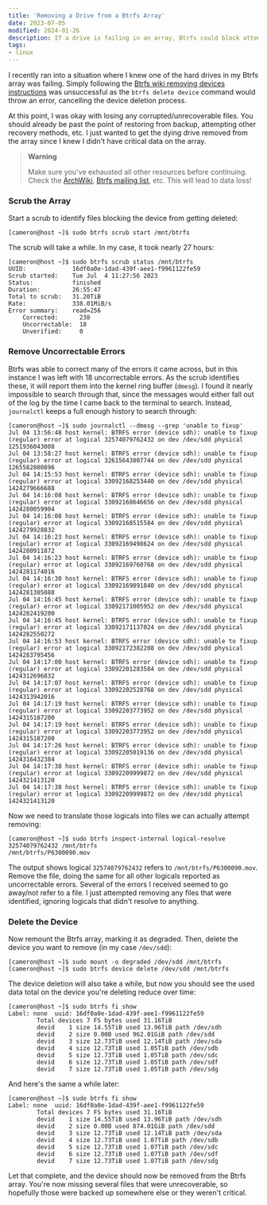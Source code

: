 ```yaml
---
title: 'Removing a Drive from a Btrfs Array'
date: 2023-07-05
modified: 2024-01-26
description: If a drive is failing in an array, Btrfs could block attempts at removing the drive due to corrupted files. A quick write-up of how to get it removed.
tags:
- linux
---
```


I recently ran into a situation where I knew one of the hard drives in my Btrfs array was failing. Simply following the [Btrfs wiki removing devices instructions](https://archive.kernel.org/oldwiki/btrfs.wiki.kernel.org/index.php/Using_Btrfs_with_Multiple_Devices.html#Removing_devices) was unsuccessful as the `btrfs delete device` command would throw an error, cancelling the device deletion process.

At this point, I was okay with losing any corrupted/unrecoverable files. You should already be past the point of restoring from backup, attempting other recovery methods, etc. I just wanted to get the dying drive removed from the array since I knew I didn't have critical data on the array.

> **Warning**
>
> Make sure you've exhausted all other resources before continuing. Check the [ArchWiki](https://wiki.archlinux.org/title/Btrfs), [Btrfs mailing list](https://archive.kernel.org/oldwiki/btrfs.wiki.kernel.org/index.php/Btrfs_mailing_list.html), etc. This will lead to data loss!

### Scrub the Array
Start a scrub to identify files blocking the device from getting deleted:

```console
[cameron@host ~]$ sudo btrfs scrub start /mnt/btrfs
```

The scrub will take a while. In my case, it took nearly 27 hours:

```console
[cameron@host ~]$ sudo btrfs scrub status /mnt/btrfs
UUID:             16df0a0e-1dad-439f-aee1-f9961122fe59
Scrub started:    Tue Jul  4 11:27:56 2023
Status:           finished
Duration:         26:55:47
Total to scrub:   31.20TiB
Rate:             338.01MiB/s
Error summary:    read=256
    Corrected:      238
    Uncorrectable:  18
    Unverified:     0
```

### Remove Uncorrectable Errors
Btrfs was able to correct many of the errors it came across, but in this instance I was left with 18 uncorrectable errors. As the scrub identifies these, it will report them into the kernel ring buffer (`dmesg`). I found it nearly impossible to search through that, since the messages would either fall out of the log by the time I came back to the terminal to search. Instead, `journalctl` keeps a full enough history to search through:

```console
[cameron@host ~]$ sudo journalctl --dmesg --grep 'unable to fixup'
Jul 04 13:56:48 host kernel: BTRFS error (device sdh): unable to fixup (regular) error at logical 32574079762432 on dev /dev/sdd physical 1251936043008
Jul 04 13:58:27 host kernel: BTRFS error (device sdh): unable to fixup (regular) error at logical 32615643807744 on dev /dev/sdd physical 1265582800896
Jul 04 14:15:53 host kernel: BTRFS error (device sdh): unable to fixup (regular) error at logical 33092168253440 on dev /dev/sdd physical 1424279666688
Jul 04 14:16:08 host kernel: BTRFS error (device sdh): unable to fixup (regular) error at logical 33092168646656 on dev /dev/sdd physical 1424280059904
Jul 04 14:16:08 host kernel: BTRFS error (device sdh): unable to fixup (regular) error at logical 33092168515584 on dev /dev/sdd physical 1424279928832
Jul 04 14:16:23 host kernel: BTRFS error (device sdh): unable to fixup (regular) error at logical 33092169498624 on dev /dev/sdd physical 1424280911872
Jul 04 14:16:23 host kernel: BTRFS error (device sdh): unable to fixup (regular) error at logical 33092169760768 on dev /dev/sdd physical 1424281174016
Jul 04 14:16:30 host kernel: BTRFS error (device sdh): unable to fixup (regular) error at logical 33092169891840 on dev /dev/sdd physical 1424281305088
Jul 04 14:16:45 host kernel: BTRFS error (device sdh): unable to fixup (regular) error at logical 33092171005952 on dev /dev/sdd physical 1424282419200
Jul 04 14:16:45 host kernel: BTRFS error (device sdh): unable to fixup (regular) error at logical 33092171137024 on dev /dev/sdd physical 1424282550272
Jul 04 14:16:53 host kernel: BTRFS error (device sdh): unable to fixup (regular) error at logical 33092172382208 on dev /dev/sdd physical 1424283795456
Jul 04 14:17:00 host kernel: BTRFS error (device sdh): unable to fixup (regular) error at logical 33092201283584 on dev /dev/sdd physical 1424312696832
Jul 04 14:17:07 host kernel: BTRFS error (device sdh): unable to fixup (regular) error at logical 33092202528768 on dev /dev/sdd physical 1424313942016
Jul 04 14:17:19 host kernel: BTRFS error (device sdh): unable to fixup (regular) error at logical 33092203773952 on dev /dev/sdd physical 1424315187200
Jul 04 14:17:19 host kernel: BTRFS error (device sdh): unable to fixup (regular) error at logical 33092203773952 on dev /dev/sdd physical 1424315187200
Jul 04 14:17:26 host kernel: BTRFS error (device sdh): unable to fixup (regular) error at logical 33092205019136 on dev /dev/sdd physical 1424316432384
Jul 04 14:17:38 host kernel: BTRFS error (device sdh): unable to fixup (regular) error at logical 33092209999872 on dev /dev/sdd physical 1424321413120
Jul 04 14:17:38 host kernel: BTRFS error (device sdh): unable to fixup (regular) error at logical 33092209999872 on dev /dev/sdd physical 1424321413120
```

Now we need to translate those logicals into files we can actually attempt removing:

```console
[cameron@host ~]$ sudo btrfs inspect-internal logical-resolve 32574079762432 /mnt/btrfs
/mnt/btrfs/P6300090.mov
```

The output shows logical `32574079762432` refers to `/mnt/btrfs/P6300090.mov`. Remove the file, doing the same for all other logicals reported as uncorrectable errors. Several of the errors I received seemed to go away/not refer to a file. I just attempted removing any files that were identified, ignoring logicals that didn't resolve to anything.

### Delete the Device
Now remount the Btrfs array, marking it as degraded. Then, delete the device you want to remove (in my case `/dev/sdd`):

```console
[cameron@host ~]$ sudo mount -o degraded /dev/sdd /mnt/btrfs
[cameron@host ~]$ sudo btrfs device delete /dev/sdd /mnt/btrfs
```

The device deletion will also take a while, but now you should see the used data total on the device you're deleting reduce over time:

```console
[cameron@host ~]$ sudo btrfs fi show
Label: none  uuid: 16df0a0e-1dad-439f-aee1-f9961122fe59
        Total devices 7 FS bytes used 31.16TiB
        devid    1 size 14.55TiB used 13.96TiB path /dev/sdh
        devid    2 size 0.00B used 962.01GiB path /dev/sdd
        devid    3 size 12.73TiB used 12.14TiB path /dev/sda
        devid    4 size 12.73TiB used 1.05TiB path /dev/sdb
        devid    5 size 12.73TiB used 1.05TiB path /dev/sdc
        devid    6 size 12.73TiB used 1.05TiB path /dev/sdf
        devid    7 size 12.73TiB used 1.05TiB path /dev/sdg
```

And here's the same a while later:

```console
[cameron@host ~]$ sudo btrfs fi show
Label: none  uuid: 16df0a0e-1dad-439f-aee1-f9961122fe59
        Total devices 7 FS bytes used 31.16TiB
        devid    1 size 14.55TiB used 13.96TiB path /dev/sdh
        devid    2 size 0.00B used 874.01GiB path /dev/sdd
        devid    3 size 12.73TiB used 12.14TiB path /dev/sda
        devid    4 size 12.73TiB used 1.07TiB path /dev/sdb
        devid    5 size 12.73TiB used 1.07TiB path /dev/sdc
        devid    6 size 12.73TiB used 1.07TiB path /dev/sdf
        devid    7 size 12.73TiB used 1.07TiB path /dev/sdg
```

Let that complete, and the device should now be removed from the Btrfs array. You're now missing several files that were unrecoverable, so hopefully those were backed up somewhere else or they weren't critical.